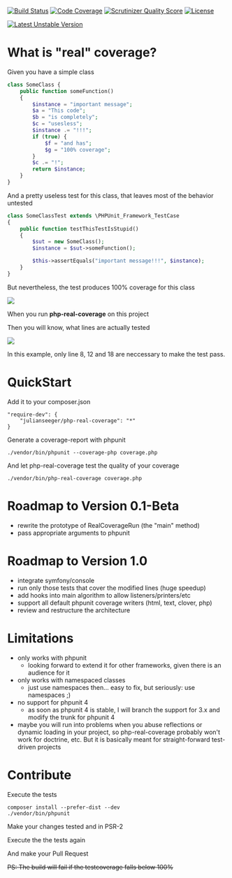 [![Build Status](https://travis-ci.org/julianseeger/php-real-coverage.png?branch=master)](https://travis-ci.org/julianseeger/php-real-coverage)
[![Code Coverage](https://scrutinizer-ci.com/g/julianseeger/php-real-coverage/badges/coverage.png?s=1e024112911df161826d6270626cf409f00f8455)](https://scrutinizer-ci.com/g/julianseeger/php-real-coverage/)
[![Scrutinizer Quality Score](https://scrutinizer-ci.com/g/julianseeger/php-real-coverage/badges/quality-score.png?s=c0d591e596fc48b728b46654969d00cdcee9b3d8)](https://scrutinizer-ci.com/g/julianseeger/php-real-coverage/)
[![License](https://poser.pugx.org/julianseeger/php-real-coverage/license.png)](https://packagist.org/packages/julianseeger/php-real-coverage)

[![Latest Unstable Version](https://poser.pugx.org/julianseeger/php-real-coverage/v/unstable.png)](https://packagist.org/packages/julianseeger/php-real-coverage)

What is "real" coverage?
========================

Given you have a simple class
```php
class SomeClass {
    public function someFunction()
    {
        $instance = "important message";
        $a = "This code";
        $b = "is completely";
        $c = "usesless";
        $instance .= "!!!";
        if (true) {
            $f = "and has";
            $g = "100% coverage";
        }
        $c .= "!";
        return $instance;
    }
}
```

And a pretty useless test for this class, that leaves most of the behavior untested

```php
class SomeClassTest extends \PHPUnit_Framework_TestCase
{
    public function testThisTestIsStupid()
    {
        $sut = new SomeClass();
        $instance = $sut->someFunction();

        $this->assertEquals("important message!!!", $instance);
    }
}
```

But nevertheless, the test produces 100% coverage for this class

![](https://raw.github.com/julianseeger/php-real-coverage/master/readme-resources/unreal-coverage.png)

When you run **php-real-coverage** on this project

Then you will know, what lines are actually tested

![](https://raw.github.com/julianseeger/php-real-coverage/master/readme-resources/real-coverage.png)

In this example, only line 8, 12 and 18 are neccessary to make the test pass.

QuickStart
==========

Add it to your composer.json
```
"require-dev": {
    "julianseeger/php-real-coverage": "*"
}
```
Generate a coverage-report with phpunit
```
./vendor/bin/phpunit --coverage-php coverage.php
```
And let php-real-coverage test the quality of your coverage
```
./vendor/bin/php-real-coverage coverage.php
```

Roadmap to Version 0.1-Beta
===========================
* rewrite the prototype of RealCoverageRun (the "main" method)
* pass appropriate arguments to phpunit

Roadmap to Version 1.0
======================
* integrate symfony/console
* run only those tests that cover the modified lines (huge speedup)
* add hooks into main algorithm to allow listeners/printers/etc
* support all default phpunit coverage writers (html, text, clover, php)
* review and restructure the architecture

Limitations
===========
* only works with phpunit
  * looking forward to extend it for other frameworks, given there is an audience for it
* only works with namespaced classes
  * just use namespaces then... easy to fix, but seriously: use namespaces ;)
* no support for phpunit 4
  * as soon as phpunit 4 is stable, I will branch the support for 3.x and modify the trunk for phpunit 4
* maybe you will run into problems when you abuse reflections or dynamic loading in your project, so php-real-coverage probably won't work for doctrine, etc. But it is basically meant for straight-forward test-driven projects


Contribute
==========

Execute the tests
```
composer install --prefer-dist --dev
./vendor/bin/phpunit
```

Make your changes tested and in PSR-2

Execute the the tests again

And make your Pull Request

~~PS: The build will fail if the testcoverage falls below 100%~~